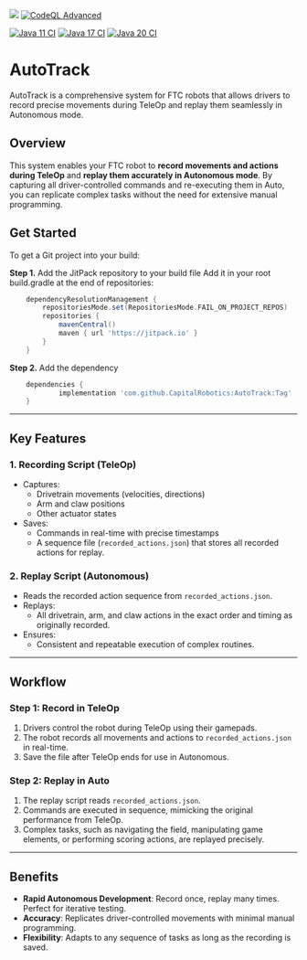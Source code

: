 [![](https://jitpack.io/v/CapitalRobotics/AutoTrack.svg)](https://jitpack.io/#CapitalRobotics/AutoTrack)
[![CodeQL Advanced](https://github.com/CapitalRobotics/AutoTrack/actions/workflows/codeql.yml/badge.svg)](https://github.com/CapitalRobotics/AutoTrack/actions/workflows/codeql.yml)

[![Java 11 CI](https://github.com/CapitalRobotics/AutoTrack/actions/workflows/java11.yml/badge.svg)](https://github.com/CapitalRobotics/AutoTrack/actions/workflows/java11.yml) [![Java 17 CI](https://github.com/CapitalRobotics/AutoTrack/actions/workflows/java17.yml/badge.svg)](https://github.com/CapitalRobotics/AutoTrack/actions/workflows/java17.yml) [![Java 20 CI](https://github.com/CapitalRobotics/AutoTrack/actions/workflows/java20.yml/badge.svg)](https://github.com/CapitalRobotics/AutoTrack/actions/workflows/java20.yml)



# AutoTrack
AutoTrack is a comprehensive system for FTC robots that allows drivers to record precise movements during TeleOp and replay them seamlessly in Autonomous mode.

## Overview
This system enables your FTC robot to **record movements and actions during TeleOp** and **replay them accurately in Autonomous mode**. By capturing all driver-controlled commands and re-executing them in Auto, you can replicate complex tasks without the need for extensive manual programming.


## Get Started
To get a Git project into your build:

**Step 1.**  Add the JitPack repository to your build file
Add it in your root build.gradle at the end of repositories:

```gradle
	dependencyResolutionManagement {
		repositoriesMode.set(RepositoriesMode.FAIL_ON_PROJECT_REPOS)
		repositories {
			mavenCentral()
			maven { url 'https://jitpack.io' }
		}
	}
```

**Step 2.** Add the dependency
```gradle
	dependencies {
	        implementation 'com.github.CapitalRobotics:AutoTrack:Tag'
	}
```



---

## Key Features
### 1. Recording Script (TeleOp)
- Captures:
  - Drivetrain movements (velocities, directions)
  - Arm and claw positions
  - Other actuator states
- Saves:
  - Commands in real-time with precise timestamps
  - A sequence file (`recorded_actions.json`) that stores all recorded actions for replay.

### 2. Replay Script (Autonomous)
- Reads the recorded action sequence from `recorded_actions.json`.
- Replays:
  - All drivetrain, arm, and claw actions in the exact order and timing as originally recorded.
- Ensures:
  - Consistent and repeatable execution of complex routines.

---

## Workflow
### **Step 1: Record in TeleOp**
1. Drivers control the robot during TeleOp using their gamepads.
2. The robot records all movements and actions to `recorded_actions.json` in real-time.
3. Save the file after TeleOp ends for use in Autonomous.

### **Step 2: Replay in Auto**
1. The replay script reads `recorded_actions.json`.
2. Commands are executed in sequence, mimicking the original performance from TeleOp.
3. Complex tasks, such as navigating the field, manipulating game elements, or performing scoring actions, are replayed precisely.

---

## Benefits
- **Rapid Autonomous Development**: Record once, replay many times. Perfect for iterative testing.
- **Accuracy**: Replicates driver-controlled movements with minimal manual programming.
- **Flexibility**: Adapts to any sequence of tasks as long as the recording is saved.
